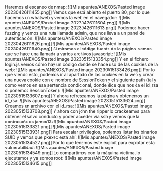 Haremos el escaneo de nmap:
![[Mis apuntes/ANEXOS/Pasted image 20230426111455.png]]
Vemos que está abierto el puerto 80, por lo que hacemos un whatweb y vemos la web en el navegador:
![[Mis apuntes/ANEXOS/Pasted image 20230426111604.png]]
![[Mis apuntes/ANEXOS/Pasted image 20230426111613.png]]
Podemos hacer fuzzing y vemos una ruta llamada admin, que nos lleva a un panel de autenticación:
![[Mis apuntes/ANEXOS/Pasted image 20230426111826.png]]
![[Mis apuntes/ANEXOS/Pasted image 20230426111840.png]]
Si miramos el código fuente de la página, vemos que se hace una llamada a varios archivos javascript:
![[Mis apuntes/ANEXOS/Pasted image 20230515133354.png]]
Y en el fichero login.js vemos cómo hay un código donde se hace uso de las cookies de la web:
![[Mis apuntes/ANEXOS/Pasted image 20230515133426.png]]
Por lo que viendo esto, podemos ir al apartado de las cookies en la web y crear una nueva cookie con el nombre de SessionToken y el siguiente path (tal y como vemos en esa sentencia condicional, donde dice que nos da el id_rsa si ponemos SessionToken):
![[Mis apuntes/ANEXOS/Pasted image 20230515133607.png]]
Y ahora refrescamos la página y obtenemos un id_rsa:
![[Mis apuntes/ANEXOS/Pasted image 20230515133624.png]]
Creamos un archivo con el id_rsa:
![[Mis apuntes/ANEXOS/Pasted image 20230515133708.png]]
Y ahora con john the ripper lo crackeamos para obtener el salvo conducto y poder acceder vía ssh y vemos que la contraseña es james13:
![[Mis apuntes/ANEXOS/Pasted image 20230515133821.png]]
![[Mis apuntes/ANEXOS/Pasted image 20230515133931.png]]
Para escalar privilegios, podemos listar los binarios SUID y vemos que pkexec está ahí:
![[Mis apuntes/ANEXOS/Pasted image 20230515134527.png]]
Por lo que tenemos este exploit para explotar esta vulnerabilidad:
![[Mis apuntes/ANEXOS/Pasted image 20230515134549.png]]
Lo compartimos con la máquina víctima, lo ejecutamos y ya somos root:
![[Mis apuntes/ANEXOS/Pasted image 20230515134615.png]]

